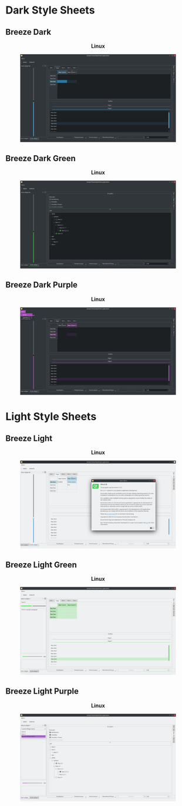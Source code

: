 # Dark Style Sheets

## Breeze Dark

<p align="center"><b>Linux</b></p>
<figure>
    <img 
        alt="Breeze Dark theme" 
        src="/assets/breeze_dark_linux.png" 
        title="BreezeDarkLinux" 
    />
</figure>

## Breeze Dark Green

<p align="center"><b>Linux</b></p>
<figure>
    <img 
        alt="Breeze Dark-Green theme" 
        src="/assets/breeze_dark-green_linux.png" 
        title="BreezeDarkGreenLinux" 
    />
</figure>

## Breeze Dark Purple

<p align="center"><b>Linux</b></p>
<figure>
    <img 
        alt="Breeze Dark-Purple theme" 
        src="/assets/breeze_dark-purple_linux.png" 
        title="BreezeDarkPurpleLinux" 
    />
</figure>

# Light Style Sheets

## Breeze Light

<p align="center"><b>Linux</b></p>
<figure>
    <img 
        alt="Breeze Light theme" 
        src="/assets/breeze_light_linux.png" 
        title="BreezeLightLinux" 
    />
</figure>

## Breeze Light Green

<p align="center"><b>Linux</b></p>
<figure>
    <img 
        alt="Breeze Light-Green theme" 
        src="/assets/breeze_light-green_linux.png" 
        title="BreezeLightGreenLinux" 
    />
</figure>

## Breeze Light Purple

<p align="center"><b>Linux</b></p>
<figure>
    <img 
        alt="Breeze Light-Purple theme" 
        src="/assets/breeze_light-purple_linux.png" 
        title="BreezeLightPurpleLinux" 
    />
</figure>
